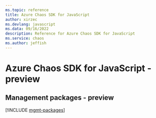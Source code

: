 ```yaml
---
ms.topic: reference
title: Azure Chaos SDK for JavaScript
author: xirzec
ms.devlang: javascript
ms.data: 09/16/2022
description: Reference for Azure Chaos SDK for JavaScript
ms.service: chaos
ms.author: jeffish
---
```

# Azure Chaos SDK for JavaScript - preview

## Management packages - preview
[!INCLUDE [mgmt-packages](chaos-mgmt-index.md)]